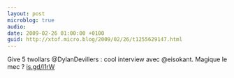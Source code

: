 ```yaml
---
layout: post
microblog: true
audio: 
date: 2009-02-26 01:00:00 +0100
guid: http://xtof.micro.blog/2009/02/26/t1255629147.html
---
```

Give 5 twollars @DylanDevillers : cool interview avec @eisokant. Magique le mec ?  [is.gd/l1rW](http://is.gd/l1rW)
